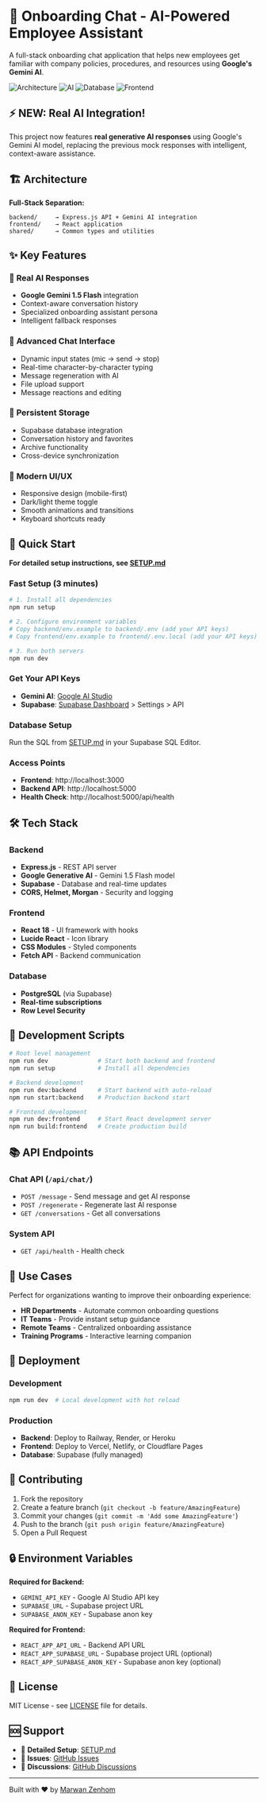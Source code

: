 # 🤖 Onboarding Chat - AI-Powered Employee Assistant

A full-stack onboarding chat application that helps new employees get familiar with company policies, procedures, and resources using **Google's Gemini AI**.

![Architecture](https://img.shields.io/badge/Architecture-Backend%20%2B%20Frontend-blue)
![AI](https://img.shields.io/badge/AI-Google%20Gemini%201.5%20Flash-green)
![Database](https://img.shields.io/badge/Database-Supabase-purple)
![Frontend](https://img.shields.io/badge/Frontend-React%2018-cyan)

## ⚡ **NEW: Real AI Integration!**

This project now features **real generative AI responses** using Google's Gemini AI model, replacing the previous mock responses with intelligent, context-aware assistance.

## 🏗️ Architecture

**Full-Stack Separation:**
```
backend/     → Express.js API + Gemini AI integration
frontend/    → React application
shared/      → Common types and utilities
```

## ✨ Key Features

### 🤖 **Real AI Responses**
- **Google Gemini 1.5 Flash** integration
- Context-aware conversation history
- Specialized onboarding assistant persona
- Intelligent fallback responses

### 💬 **Advanced Chat Interface**
- Dynamic input states (mic → send → stop)
- Real-time character-by-character typing
- Message regeneration with AI
- File upload support
- Message reactions and editing

### 💾 **Persistent Storage**
- Supabase database integration
- Conversation history and favorites
- Archive functionality
- Cross-device synchronization

### 🎨 **Modern UI/UX**
- Responsive design (mobile-first)
- Dark/light theme toggle
- Smooth animations and transitions
- Keyboard shortcuts ready

## 🚀 Quick Start

**For detailed setup instructions, see [SETUP.md](SETUP.md)**

### Fast Setup (3 minutes)

```bash
# 1. Install all dependencies
npm run setup

# 2. Configure environment variables
# Copy backend/env.example to backend/.env (add your API keys)
# Copy frontend/env.example to frontend/.env.local (add your API keys)

# 3. Run both servers
npm run dev
```

### Get Your API Keys

- **Gemini AI**: [Google AI Studio](https://makersuite.google.com/app/apikey)
- **Supabase**: [Supabase Dashboard](https://supabase.com) > Settings > API

### Database Setup
Run the SQL from [SETUP.md](SETUP.md) in your Supabase SQL Editor.

### Access Points
- **Frontend**: http://localhost:3000
- **Backend API**: http://localhost:5000
- **Health Check**: http://localhost:5000/api/health

## 🛠️ Tech Stack

### Backend
- **Express.js** - REST API server
- **Google Generative AI** - Gemini 1.5 Flash model
- **Supabase** - Database and real-time updates
- **CORS, Helmet, Morgan** - Security and logging

### Frontend
- **React 18** - UI framework with hooks
- **Lucide React** - Icon library
- **CSS Modules** - Styled components
- **Fetch API** - Backend communication

### Database
- **PostgreSQL** (via Supabase)
- **Real-time subscriptions**
- **Row Level Security**

## 🔧 Development Scripts

```bash
# Root level management
npm run dev              # Start both backend and frontend
npm run setup            # Install all dependencies

# Backend development
npm run dev:backend      # Start backend with auto-reload
npm run start:backend    # Production backend start

# Frontend development  
npm run dev:frontend     # Start React development server
npm run build:frontend   # Create production build
```

## 📚 API Endpoints

### Chat API (`/api/chat/`)
- `POST /message` - Send message and get AI response
- `POST /regenerate` - Regenerate last AI response
- `GET /conversations` - Get all conversations

### System API
- `GET /api/health` - Health check

## 🎯 Use Cases

Perfect for organizations wanting to improve their onboarding experience:

- **HR Departments** - Automate common onboarding questions
- **IT Teams** - Provide instant setup guidance
- **Remote Teams** - Centralized onboarding assistance
- **Training Programs** - Interactive learning companion

## 🚀 Deployment

### Development
```bash
npm run dev  # Local development with hot reload
```

### Production
- **Backend**: Deploy to Railway, Render, or Heroku
- **Frontend**: Deploy to Vercel, Netlify, or Cloudflare Pages
- **Database**: Supabase (fully managed)

## 🤝 Contributing

1. Fork the repository
2. Create a feature branch (`git checkout -b feature/AmazingFeature`)
3. Commit your changes (`git commit -m 'Add some AmazingFeature'`)
4. Push to the branch (`git push origin feature/AmazingFeature`)
5. Open a Pull Request

## 🔒 Environment Variables

**Required for Backend:**
- `GEMINI_API_KEY` - Google AI Studio API key
- `SUPABASE_URL` - Supabase project URL
- `SUPABASE_ANON_KEY` - Supabase anon key

**Required for Frontend:**
- `REACT_APP_API_URL` - Backend API URL
- `REACT_APP_SUPABASE_URL` - Supabase project URL (optional)
- `REACT_APP_SUPABASE_ANON_KEY` - Supabase anon key (optional)

## 📄 License

MIT License - see [LICENSE](LICENSE) file for details.

## 🆘 Support

- 📖 **Detailed Setup**: [SETUP.md](SETUP.md)
- 🐛 **Issues**: [GitHub Issues](../../issues)
- 💬 **Discussions**: [GitHub Discussions](../../discussions)

---

Built with ❤️ by [Marwan Zenhom](https://github.com/Marwan-Zenhom)
